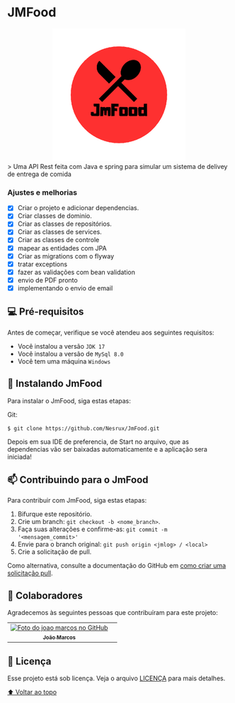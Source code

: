 # JMFood

<!---Esses são exemplos. Veja https://shields.io para outras pessoas ou para personalizar este conjunto de escudos. Você pode querer incluir dependências, status do projeto e informações de licença aqui--->
<div align="center">
  <img src="/docs/jmfoodLogo.png" alt="exemplo imagem" width=300px>
</div>
> Uma API Rest feita com Java e spring para simular um sistema de delivey de entrega de comida

### Ajustes e melhorias

- [x] Criar o projeto e adicionar dependencias.
- [x] Criar classes de dominio.
- [x] Criar as classes de repositórios.
- [x] Criar as classes de services.
- [x] Criar as classes de controle
- [x] mapear as entidades com JPA
- [x] Criar as migrations com o flyway
- [x] tratar exceptions
- [x] fazer as validações com bean validation
- [x] envio de PDF pronto
- [x] implementando o envio de email
## 💻 Pré-requisitos

Antes de começar, verifique se você atendeu aos seguintes requisitos:
<!---Estes são apenas requisitos de exemplo. Adicionar, duplicar ou remover conforme necessário--->
* Você instalou a versão `JDK 17`
* Você instalou a versão de `MySql 8.0`
* Você tem uma máquina `Windows`

## 🚀 Instalando JmFood

Para instalar o JmFood, siga estas etapas:

Git:
```
$ git clone https://github.com/Nesrux/JmFood.git
```

Depois em sua IDE de preferencia, de Start no arquivo, que as dependencias vão ser baixadas automaticamente e a aplicação sera iniciada!

## 📫 Contribuindo para o JmFood
<!---Se o seu README for longo ou se você tiver algum processo ou etapas específicas que deseja que os contribuidores sigam, considere a criação de um arquivo CONTRIBUTING.md separado--->
Para contribuir com JmFood, siga estas etapas:

1. Bifurque este repositório.
2. Crie um branch: `git checkout -b <nome_branch>`.
3. Faça suas alterações e confirme-as: `git commit -m '<mensagem_commit>'`
4. Envie para o branch original: `git push origin <jmlog> / <local>`
5. Crie a solicitação de pull.

Como alternativa, consulte a documentação do GitHub em [como criar uma solicitação pull](https://help.github.com/en/github/collaborating-with-issues-and-pull-requests/creating-a-pull-request).

## 🤝 Colaboradores

Agradecemos às seguintes pessoas que contribuíram para este projeto:

<table>
  <tr>
    <td align="center">
      <a href="#">
        <img src="https://avatars.githubusercontent.com/u/112022434?s=400&u=35c5908d4696605c944211f4ea0e15a7bfcb6263&v=4" width="100px;" alt="Foto do joao marcos no GitHub"/><br>
        <sub>
          <b>João Marcos</b>
        </sub>
      </a>
    </td>
    <td align="center">
</table>

## 📝 Licença

Esse projeto está sob licença. Veja o arquivo [LICENÇA](LICENSE.md) para mais detalhes.

[⬆ Voltar ao topo](https://github.com/Nesrux/Jmlog)<br>
